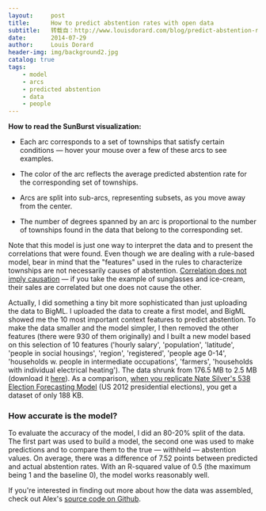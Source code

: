 ```yaml
---
layout:     post
title:      How to predict abstention rates with open data
subtitle:   转载自：http://www.louisdorard.com/blog/predict-abstention-rates-open-data
date:       2014-07-29
author:     Louis Dorard
header-img: img/background2.jpg
catalog: true
tags:
    - model
    - arcs
    - predicted abstention
    - data
    - people
---
```


**How to read the SunBurst visualization:**

- Each arc corresponds to a set of townships that satisfy certain conditions — hover your mouse over a few of these arcs to see examples.

- The color of the arc reflects the average predicted abstention rate for the corresponding set of townships.

- Arcs are split into sub-arcs, representing subsets, as you move away from the center.

- The number of degrees spanned by an arc is proportional to the number of townships found in the data that belong to the corresponding set.


Note that this model is just one way to interpret the data and to present the correlations that were found. Even though we are dealing with a rule-based model, bear in mind that the "features" used in the rules to characterize townships are not necessarily causes of abstention. [Correlation does not imply causation](http://en.wikipedia.org/wiki/Correlation_does_not_imply_causation) — if you take the example of sunglasses and ice-cream, their sales are correlated but one does not cause the other.

Actually, I did something a tiny bit more sophisticated than just uploading the data to BigML. I uploaded the data to create a first model, and BigML showed me the 10 most important context features to predict abstention. To make the data smaller and the model simpler, I then removed the other features (there were 930 of them originally) and I built a new model based on this selection of 10 features ('hourly salary', 'population', 'latitude', 'people in social housings', 'region', 'registered', 'people age 0-14', 'households w. people in intermediate occupations', 'farmers', 'households with individual electrical heating'). The data shrunk from 176.5 MB to 2.5 MB (download it [here](https://bml-data.s3.amazonaws.com/communes-selected-columns.csv)). As a comparison, [when you replicate Nate Silver's 538 Election Forecasting Model](https://github.com/jseabold/538model) (US 2012 presidential elections), you get a dataset of only 188 KB.

### How accurate is the model?

To evaluate the accuracy of the model, I did an 80-20% split of the data. The first part was used to build a model, the second one was used to make predictions and to compare them to the true — withheld — abstention values. On average, there was a difference of 7.52 points between predicted and actual abstention rates. With an R-squared value of 0.5 (the maximum being 1 and the baseline 0), the model works reasonably well.

If you're interested in finding out more about how the data was assembled, check out Alex's [source code on Github](https://github.com/vallettea/politics-open-data).
